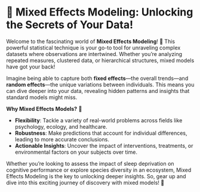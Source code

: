 # 🌟 Mixed Effects Modeling: Unlocking the Secrets of Your Data!

Welcome to the fascinating world of **Mixed Effects Modeling**! 🎉 This powerful statistical technique is your go-to tool for unraveling complex datasets where observations are intertwined. Whether you’re analyzing repeated measures, clustered data, or hierarchical structures, mixed models have got your back!

Imagine being able to capture both **fixed effects**—the overall trends—and **random effects**—the unique variations between individuals. This means you can dive deeper into your data, revealing hidden patterns and insights that standard models might miss.

**Why Mixed Effects Models?** 🤔

- **Flexibility**: Tackle a variety of real-world problems across fields like psychology, ecology, and healthcare.
- **Robustness**: Make predictions that account for individual differences, leading to more accurate conclusions.
- **Actionable Insights**: Uncover the impact of interventions, treatments, or environmental factors on your subjects over time.

Whether you’re looking to assess the impact of sleep deprivation on cognitive performance or explore species diversity in an ecosystem, Mixed Effects Modeling is the key to unlocking deeper insights. So, gear up and dive into this exciting journey of discovery with mixed models! 🚀
